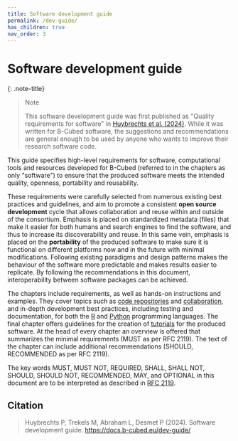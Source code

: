 ```yaml
---
title: Software development guide
permalink: /dev-guide/
has_children: true
nav_order: 3
---
```


# Software development guide

{: .note-title}
> Note
> 
> This software development guide was first published as "Quality requirements for software" in [Huybrechts et al. (2024)][huybrechts_2024]. While it was written for B-Cubed software, the suggestions and recommendations are general enough to be used by anyone who wants to improve their research software code.

This guide specifies high-level requirements for software, computational tools and resources developed for B-Cubed (referred to in the chapters as only "software") to ensure that the produced software meets the intended quality, openness, portability and reusability.

These requirements were carefully selected from numerous existing best practices and guidelines, and aim to promote a consistent **open source development** cycle that allows collaboration and reuse within and outside of the consortium. Emphasis is placed on standardized metadata (files) that make it easier for both humans and search engines to find the software, and thus to increase its discoverability and reuse. In this same vein, emphasis is placed on the **portability** of the produced software to make sure it is functional on different platforms now and in the future with minimal modifications. Following existing paradigms and design patterns makes the behaviour of the software more predictable and makes results easier to replicate. By following the recommendations in this document, interoperability between software packages can be achieved.

The chapters include requirements, as well as hands-on instructions and examples. They cover topics such as [code repositories](/dev-guide/code-repositories/) and [collaboration](/dev-guide/code-collaboration/), and in-depth development best practices, including testing and documentation, for both the [R](/dev-guide/r/) and [Python](/dev-guide/python/) programming languages. The final chapter offers guidelines for the creation of [tutorials](/dev-guide/tutorials/) for the produced software. At the head of every chapter an overview is offered that summarizes the minimal requirements (MUST as per RFC 2119). The text of the chapter can include additional recommendations (SHOULD, RECOMMENDED as per RFC 2119).

The key words MUST, MUST NOT, REQUIRED, SHALL, SHALL NOT, SHOULD, SHOULD NOT, RECOMMENDED, MAY, and OPTIONAL in this document are to be interpreted as described in [RFC 2119](https://www.rfc-editor.org/rfc/rfc2119).

## Citation

> Huybrechts P, Trekels M, Abraham L, Desmet P (2024). Software development guide. <https://docs.b-cubed.eu/dev-guide/>

[huybrechts_2024]: https://b-cubed.eu/library "Huybrechts P, Trekels M, Abraham L, Desmet P (2024). Quality requirements for software. B3 project deliverable D3.1."
